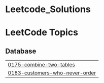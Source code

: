 # Leetcode_Solutions
<!---LeetCode Topics Start-->
# LeetCode Topics
## Database
|  |
| ------- |
| [0175-combine-two-tables](https://github.com/manoj5070/Leetcode_Solutions/tree/master/0175-combine-two-tables) |
| [0183-customers-who-never-order](https://github.com/manoj5070/Leetcode_Solutions/tree/master/0183-customers-who-never-order) |
<!---LeetCode Topics End-->